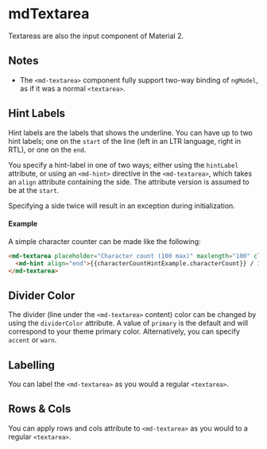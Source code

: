 # mdTextarea

Textareas are also the input component of Material 2.



## Notes
* The `<md-textarea>` component fully support two-way binding of `ngModel`, as if it was a normal `<textarea>`.



## Hint Labels

Hint labels are the labels that shows the underline. You can have up to two hint labels; one on the `start` of the line (left in an LTR language, right in RTL), or one on the `end`.

You specify a hint-label in one of two ways; either using the `hintLabel` attribute, or using an `<md-hint>` directive in the `<md-textarea>`, which takes an `align` attribute containing the side. The attribute version is assumed to be at the `start`.

Specifying a side twice will result in an exception during initialization.

#### Example

A simple character counter can be made like the following:

```html
<md-textarea placeholder="Character count (100 max)" maxlength="100" class="demo-full-width" #characterCountHintExample>
  <md-hint align="end">{{characterCountHintExample.characterCount}} / 100</md-hint>
</md-textarea>
```



## Divider Color

The divider (line under the `<md-textarea>` content) color can be changed by using the `dividerColor` attribute. A value of `primary` is the default and will correspond to your theme primary color. Alternatively, you can specify `accent` or `warn`.



## Labelling

You can label the `<md-textarea>` as you would a regular `<textarea>`.



## Rows & Cols

You can apply rows and cols attribute to `<md-textarea>` as you would to a regular `<textarea>`.